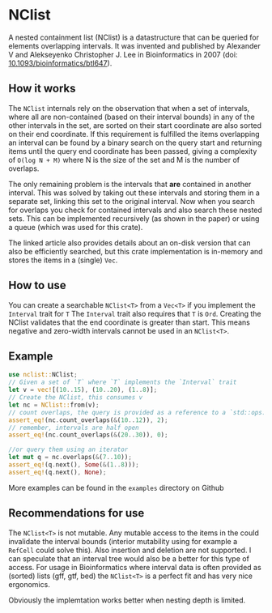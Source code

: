# NClist
A nested containment list (NClist) is a datastructure that can be queried for elements
overlapping intervals. It was invented and published by Alexander V and Alekseyenko Christopher
J. Lee in Bioinformatics in
2007 (doi: [10.1093/bioinformatics/btl647](https://doi.org/10.1093/bioinformatics/btl647)).

## How it works
The `NClist` internals rely on the observation that when a set of intervals, where all are
non-contained (based on their interval bounds) in any of the other intervals in the set, are
sorted on their start coordinate are also sorted on their end coordinate. If this requirement
is fulfilled the items overlapping an interval can be found by a binary search on the query
start and returning items until the query end coordinate has been passed, giving a complexity
of `O(log N + M)` where N is the size of the set and M is the number of overlaps.

The only remaining problem is the intervals that **are** contained in another interval. This was
solved by taking out these intervals and storing them in a separate set, linking this set to the
original interval. Now when you search for overlaps you check for contained intervals and also
search these nested sets. This can be implemented recursively (as shown in the paper) or
using a queue (which was used for this crate).

The linked article also provides details about an on-disk version that can also be efficiently
searched, but this crate implementation is in-memory and stores the items in a (single) `Vec`.

## How to use
You can create a searchable `NClist<T>` from a `Vec<T>` if you implement the `Interval` trait
for `T` The `Interval` trait also requires that `T` is `Ord`. Creating the NClist validates
that the end coordinate is greater than start. This means negative and zero-width intervals
cannot be used in an `NClist<T>`. 

## Example
```rust
use nclist::NClist;
// Given a set of `T` where `T` implements the `Interval` trait
let v = vec![(10..15), (10..20), (1..8)];
// Create the NClist, this consumes v
let nc = NClist::from(v);
// count overlaps, the query is provided as a reference to a `std::ops::Range`
assert_eq!(nc.count_overlaps(&(10..12)), 2);
// remember, intervals are half open
assert_eq!(nc.count_overlaps(&(20..30)), 0);

//or query them using an iterator
let mut q = nc.overlaps(&(7..10));
assert_eq!(q.next(), Some(&(1..8)));
assert_eq!(q.next(), None);

```
More examples can be found in the `examples` directory on Github

## Recommendations for use
The `NClist<T>` is not mutable. Any mutable access to the items in the could invalidate the interval
bounds (interior mutability using for example a `RefCell` could solve this). Also insertion and
deletion are not supported. I can speculate that an interval tree would also be a better for
this type of access. For usage in Bioinformatics where interval data is often provided as
(sorted) lists (gff, gtf, bed) the `NClist<T>` is a perfect fit and has very nice ergonomics.

Obviously the implemtation works better when nesting depth is limited.
